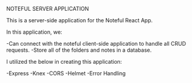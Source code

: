 NOTEFUL SERVER APPLICATION

This is a server-side application  for the Noteful React App.

In this application, we:

-Can connect with the noteful client-side application to handle all CRUD requests.
-Store all of the folders and notes in a database.

I utilized the below in creating this application:

-Express
-Knex
-CORS
-Helmet
-Error Handling